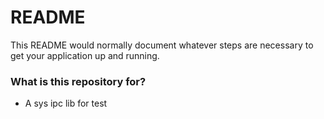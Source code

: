 # README #

This README would normally document whatever steps are necessary to get your application up and running.

### What is this repository for? ###

* A sys ipc lib for test
